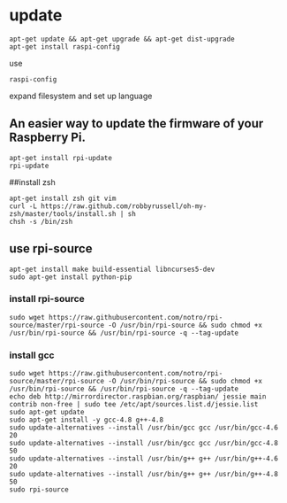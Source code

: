 # update
```
apt-get update && apt-get upgrade && apt-get dist-upgrade
apt-get install raspi-config
```

use

```
raspi-config
```

expand filesystem and set up language

## An easier way to update the firmware of your Raspberry Pi.

```
apt-get install rpi-update
rpi-update
```

##install zsh
```
apt-get install zsh git vim
curl -L https://raw.github.com/robbyrussell/oh-my-zsh/master/tools/install.sh | sh
chsh -s /bin/zsh
```


## use rpi-source
```
apt-get install make build-essential libncurses5-dev
sudo apt-get install python-pip
```
### install rpi-source
```
sudo wget https://raw.githubusercontent.com/notro/rpi-source/master/rpi-source -O /usr/bin/rpi-source && sudo chmod +x /usr/bin/rpi-source && /usr/bin/rpi-source -q --tag-update

```
### install gcc
```
sudo wget https://raw.githubusercontent.com/notro/rpi-source/master/rpi-source -O /usr/bin/rpi-source && sudo chmod +x /usr/bin/rpi-source && /usr/bin/rpi-source -q --tag-update
echo deb http://mirrordirector.raspbian.org/raspbian/ jessie main contrib non-free | sudo tee /etc/apt/sources.list.d/jessie.list
sudo apt-get update
sudo apt-get install -y gcc-4.8 g++-4.8
sudo update-alternatives --install /usr/bin/gcc gcc /usr/bin/gcc-4.6 20
sudo update-alternatives --install /usr/bin/gcc gcc /usr/bin/gcc-4.8 50
sudo update-alternatives --install /usr/bin/g++ g++ /usr/bin/g++-4.6 20
sudo update-alternatives --install /usr/bin/g++ g++ /usr/bin/g++-4.8 50
sudo rpi-source
```